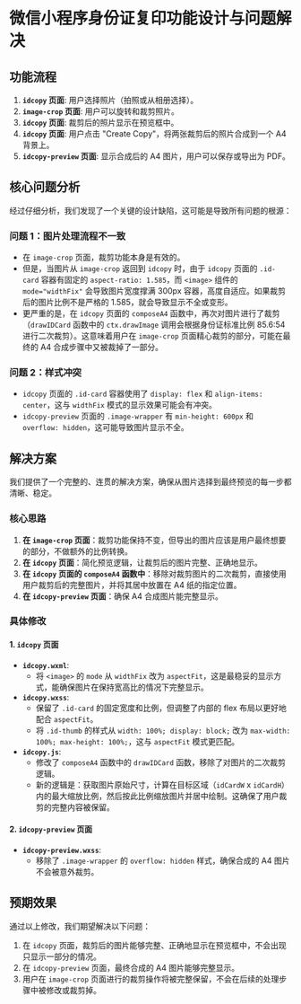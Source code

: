 # 微信小程序身份证复印功能设计与问题解决

## 功能流程

1.  **`idcopy` 页面**: 用户选择照片（拍照或从相册选择）。
2.  **`image-crop` 页面**: 用户可以旋转和裁剪照片。
3.  **`idcopy` 页面**: 裁剪后的照片显示在预览框中。
4.  **`idcopy` 页面**: 用户点击 "Create Copy"，将两张裁剪后的照片合成到一个 A4 背景上。
5.  **`idcopy-preview` 页面**: 显示合成后的 A4 图片，用户可以保存或导出为 PDF。

## 核心问题分析

经过仔细分析，我们发现了一个关键的设计缺陷，这可能是导致所有问题的根源：

### 问题 1：图片处理流程不一致

*   在 `image-crop` 页面，裁剪功能本身是有效的。
*   但是，当图片从 `image-crop` 返回到 `idcopy` 时，由于 `idcopy` 页面的 `.id-card` 容器有固定的 `aspect-ratio: 1.585`，而 `<image>` 组件的 `mode="widthFix"` 会导致图片宽度撑满 300px 容器，高度自适应。如果裁剪后的图片比例不是严格的 1.585，就会导致显示不全或变形。
*   更严重的是，在 `idcopy` 页面的 `composeA4` 函数中，再次对图片进行了裁剪（`drawIDCard` 函数中的 `ctx.drawImage` 调用会根据身份证标准比例 85.6:54 进行二次裁剪）。这意味着用户在 `image-crop` 页面精心裁剪的部分，可能在最终的 A4 合成步骤中又被裁掉了一部分。

### 问题 2：样式冲突

*   `idcopy` 页面的 `.id-card` 容器使用了 `display: flex` 和 `align-items: center`，这与 `widthFix` 模式的显示效果可能会有冲突。
*   `idcopy-preview` 页面的 `.image-wrapper` 有 `min-height: 600px` 和 `overflow: hidden`，这可能导致图片显示不全。

## 解决方案

我们提供了一个完整的、连贯的解决方案，确保从图片选择到最终预览的每一步都清晰、稳定。

### 核心思路

1.  **在 `image-crop` 页面**：裁剪功能保持不变，但导出的图片应该是用户最终想要的部分，不做额外的比例转换。
2.  **在 `idcopy` 页面**：简化预览逻辑，让裁剪后的图片完整、正确地显示。
3.  **在 `idcopy` 页面的 `composeA4` 函数中**：移除对裁剪图片的二次裁剪，直接使用用户裁剪后的完整图片，并将其居中放置在 A4 纸的指定位置。
4.  **在 `idcopy-preview` 页面**：确保 A4 合成图片能完整显示。

### 具体修改

#### 1. `idcopy` 页面

*   **`idcopy.wxml`**:
    *   将 `<image>` 的 `mode` 从 `widthFix` 改为 `aspectFit`，这是最稳妥的显示方式，能确保图片在保持宽高比的情况下完整显示。
*   **`idcopy.wxss`**:
    *   保留了 `.id-card` 的固定宽度和比例，但调整了内部的 flex 布局以更好地配合 `aspectFit`。
    *   将 `.id-thumb` 的样式从 `width: 100%; display: block;` 改为 `max-width: 100%; max-height: 100%;`，这与 `aspectFit` 模式更匹配。
*   **`idcopy.js`**:
    *   修改了 `composeA4` 函数中的 `drawIDCard` 函数，移除了对图片的二次裁剪逻辑。
    *   新的逻辑是：获取图片原始尺寸，计算在目标区域（`idCardW` x `idCardH`）内的最大缩放比例，然后按此比例缩放图片并居中绘制。这确保了用户裁剪的完整内容被保留。

#### 2. `idcopy-preview` 页面

*   **`idcopy-preview.wxss`**:
    *   移除了 `.image-wrapper` 的 `overflow: hidden` 样式，确保合成的 A4 图片不会被意外裁剪。

## 预期效果

通过以上修改，我们期望解决以下问题：

1.  在 `idcopy` 页面，裁剪后的图片能够完整、正确地显示在预览框中，不会出现只显示一部分的情况。
2.  在 `idcopy-preview` 页面，最终合成的 A4 图片能够完整显示。
3.  用户在 `image-crop` 页面进行的裁剪操作将被完整保留，不会在后续的处理步骤中被修改或裁剪掉。